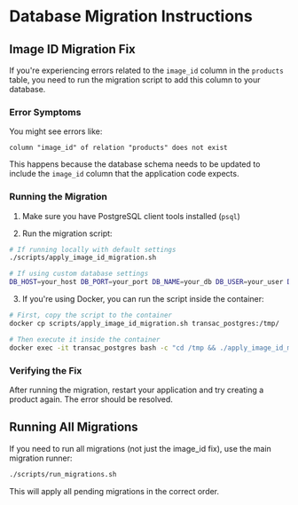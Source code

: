 # Database Migration Instructions

## Image ID Migration Fix

If you're experiencing errors related to the `image_id` column in the `products` table, you need to run the migration script to add this column to your database.

### Error Symptoms

You might see errors like:

```
column "image_id" of relation "products" does not exist
```

This happens because the database schema needs to be updated to include the `image_id` column that the application code expects.

### Running the Migration

1. Make sure you have PostgreSQL client tools installed (`psql`)

2. Run the migration script:

```bash
# If running locally with default settings
./scripts/apply_image_id_migration.sh

# If using custom database settings
DB_HOST=your_host DB_PORT=your_port DB_NAME=your_db DB_USER=your_user DB_PASSWORD=your_password ./scripts/apply_image_id_migration.sh
```

3. If you're using Docker, you can run the script inside the container:

```bash
# First, copy the script to the container
docker cp scripts/apply_image_id_migration.sh transac_postgres:/tmp/

# Then execute it inside the container
docker exec -it transac_postgres bash -c "cd /tmp && ./apply_image_id_migration.sh"
```

### Verifying the Fix

After running the migration, restart your application and try creating a product again. The error should be resolved.

## Running All Migrations

If you need to run all migrations (not just the image_id fix), use the main migration runner:

```bash
./scripts/run_migrations.sh
```

This will apply all pending migrations in the correct order.